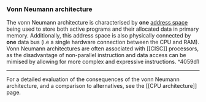 ### Vonn Neumann architecture
The vonn Neumann architecture is characterised by **one** [address space](<RAM#Address space>) being used to store both active programs and their allocated data in primary memory. Additionally, this address space is also physically connected by **one** data bus (i.e a single hardware connection between the CPU and RAM). Vonn Neumann architectures are often associated with [[CISC]] processors, as the disadvantage of non-parallel instruction and data access can be mimised by allowing for more complex and expressive instructions. ^4059d1
***
For a detailed evaluation of the consequences of the vonn Neumann architecture, and a comparison to alternatives, see the [[CPU architecture]] page.